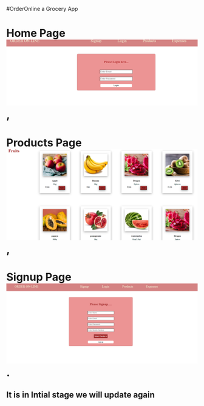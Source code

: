 #OrderOnline a Grocery App
# Home Page ![alt text](image-1.png),
# Products Page![alt text](image-2.png),
# Signup Page ![alt text](image.png).



## It is in Intial stage we will update again